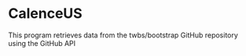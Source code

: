 # CalenceUS
This program retrieves data from the twbs/bootstrap GitHub repository using the GitHub API
